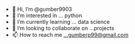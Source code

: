- 👋 Hi, I’m @gumber9903
- 👀 I’m interested in ... python
- 🌱 I’m currently learning ... data science
- 💞️ I’m looking to collaborate on ...projects
- 📫 How to reach me ...gumberp99@gmail.com

<!---
gumber9903/gumber9903 is a ✨ special ✨ repository because its `README.md` (this file) appears on your GitHub profile.
You can click the Preview link to take a look at your changes.
--->
